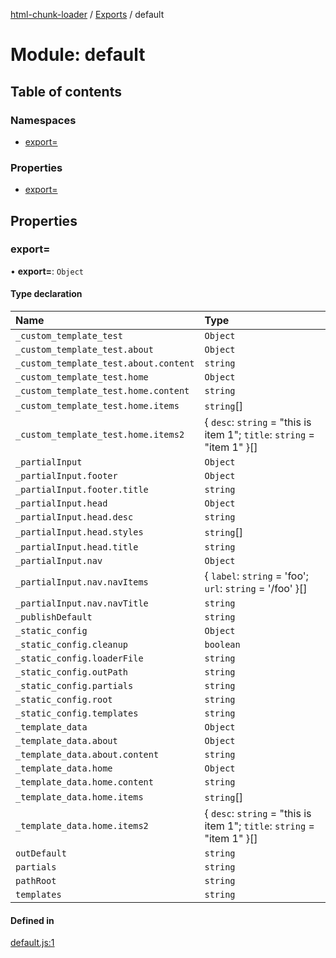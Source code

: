 [html-chunk-loader](../README.md) / [Exports](../modules.md) / default

# Module: default

## Table of contents

### Namespaces

- [export&#x3D;](default.export_.md)

### Properties

- [export&#x3D;](default.md#export&#x3D;)

## Properties

### export&#x3D;

• **export=**: `Object`

#### Type declaration

| Name | Type |
| :------ | :------ |
| `_custom_template_test` | `Object` |
| `_custom_template_test.about` | `Object` |
| `_custom_template_test.about.content` | `string` |
| `_custom_template_test.home` | `Object` |
| `_custom_template_test.home.content` | `string` |
| `_custom_template_test.home.items` | `string`[] |
| `_custom_template_test.home.items2` | { `desc`: `string` = "this is item 1"; `title`: `string` = "item 1" }[] |
| `_partialInput` | `Object` |
| `_partialInput.footer` | `Object` |
| `_partialInput.footer.title` | `string` |
| `_partialInput.head` | `Object` |
| `_partialInput.head.desc` | `string` |
| `_partialInput.head.styles` | `string`[] |
| `_partialInput.head.title` | `string` |
| `_partialInput.nav` | `Object` |
| `_partialInput.nav.navItems` | { `label`: `string` = 'foo'; `url`: `string` = '/foo' }[] |
| `_partialInput.nav.navTitle` | `string` |
| `_publishDefault` | `string` |
| `_static_config` | `Object` |
| `_static_config.cleanup` | `boolean` |
| `_static_config.loaderFile` | `string` |
| `_static_config.outPath` | `string` |
| `_static_config.partials` | `string` |
| `_static_config.root` | `string` |
| `_static_config.templates` | `string` |
| `_template_data` | `Object` |
| `_template_data.about` | `Object` |
| `_template_data.about.content` | `string` |
| `_template_data.home` | `Object` |
| `_template_data.home.content` | `string` |
| `_template_data.home.items` | `string`[] |
| `_template_data.home.items2` | { `desc`: `string` = "this is item 1"; `title`: `string` = "item 1" }[] |
| `outDefault` | `string` |
| `partials` | `string` |
| `pathRoot` | `string` |
| `templates` | `string` |

#### Defined in

[default.js:1](https://github.com/abschill/html-chunk-loader/blob/9c82be0/lib/v1/default.js#L1)

